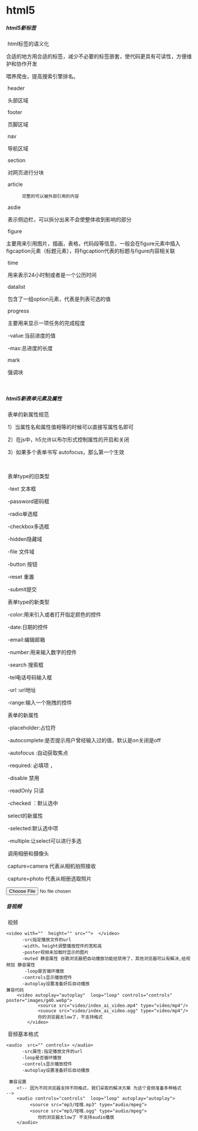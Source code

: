 # html5

##### html5新标签

​    html标签的语义化

​        合适的地方用合适的标签，减少不必要的标签嵌套，使代码更具有可读性，方便维护和协作开发

   喂养爬虫，提高搜索引擎排名。

​    header

​          头部区域

​    footer

​           页脚区域

​    nav

​          导航区域

​    section

​          对网页进行分块

​    article

 		  完整的可以被外部引用的内容

​    asdie

​			表示侧边栏，可以拆分出来不会使整体收到影响的部分

​    figure

​			主要用来引用图片，插画，表格，代码段等信息，一般会在figure元素中插入figcaption元素（标题元素），将figcaption代表的标题与figure内容相关联

​    time	

​		  用来表示24小时制或者是一个公历时间	

​    datalist

​		  包含了一组option元素，代表是列表可选的值

​     progress

​		  主要用来显示一项任务的完成程度

​		      -value:当前进度的值

​			  -max:总进度的长度

​      mark  

​		     强调块

​    

##### html5新表单元素及属性

​      表单的新属性规范

​              1）当属性名和属性值相等的时候可以直接写属性名即可

​			  2）在js中，h5允许以布尔形式控制属性的开启和关闭

​			  3）如果多个表单书写 autofocus，那么第一个生效

​     

​	  表单type的旧类型

​		   -text 文本框

​		   -password密码框

​		   -radio单选框

​		   -checkbox多选框

​		   -hidden隐藏域

​		   -file 文件域

​		   -button 按钮

​		   -reset 重置

​		   -submit提交

​	  表单type的新类型 

​		   -color:用来引入或者打开指定颜色的控件

​		   -date:日期的控件

​		   -email:编辑邮箱

​		   -number:用来输入数字的控件

​		   -search 搜索框

​		   -tel电话号码输入框	

​		   -url :url地址

​		   -range:输入一个拖拽的控件

​	  表单的新属性

​			-placeholder:占位符

​			-autocomplete:是否提示用户曾经输入过的值，默认是on关闭是off

​			-autofocus :自动获取焦点

​			-required: 必填项 ，

​			-disable 禁用

​			-readOnly 只读

​			-checked ：默认选中

​	 	select的新属性

​			-selected:默认选中项

​			-multiple:让select可以进行多选

​		 调用相册和摄像头  

​             capture=camera 代表从相机拍照接收

​			 capture=photo 代表从相册选取照片

​              **<input type="file" accept="image/\*" capture="camera">**

##### 音视频

​		 视频

```
<video with=""  height="" src="">  </video>
      -src指定播放文件的url
      -width，height调整播放控件的宽和高
      -poster视频未加载时显示的图片
      -muted 静音属性 谷歌浏览器把自动播放功能给禁用了，其他浏览器可以有解决,给视频加 静音属性
       -loop是否循环播放
	  -controls显示播放控件
	  -autoplay设置准备好后自动播放
兼容代码
    <video autoplay="autoplay"  loop="loop" controls="controls"        poster="images/g40.webp">
            <source src="video/index_ai_video.mp4" type="video/mp4"/>
            <suouce src="video/index_ai_video.ogg" type="video/mp4"/>
            你的浏览器太low了，不支持格式
        </video>
```

​		 音频基本格式

```
<audio  src="" controls> </audio>
	  -src属性:指定播放文件的url
	  -loop是否循环播放
	  -controls显示播放控件
	  -autoplay设置准备好后自动播放
  
 兼容设置
 	<!-- 因为不同浏览器支持不同格式，我们采取的解决方案 为这个音频准备多种格式   -->
    <audio controls="controls"  loop="loop" autoplay="autoplay">
         <source src="mp3/哇哦.mp3" type="audio/mpeg">
         <source src="mp3/哇哦.ogg" type="audio/mpeg">
            你的浏览器太low了 不支持audio播放
    </audio>
```

